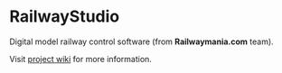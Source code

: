 # RailwayStudio
Digital model railway control software (from **Railwaymania.com** team).

Visit [project wiki](https://github.com/gllortc/railwaystudio/wiki) for more information.
